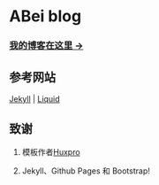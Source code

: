 # ABei blog

### [我的博客在这里 &rarr;](http://jeepchenup.github.io)

## 参考网站

[Jekyll](http://www.jekyllrb.com) | 
[Liquid](https://help.shopify.com/themes/liquid)

## 致谢

1. 模板作者[Huxpro](http://github.com/Huxpro)

2. Jekyll、Github Pages 和 Bootstrap!